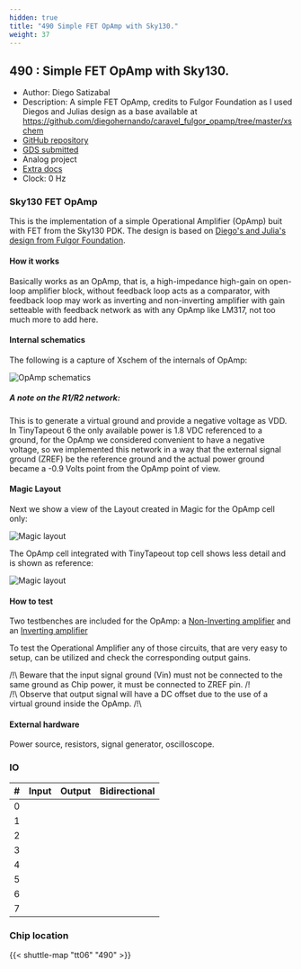 ```yaml
---
hidden: true
title: "490 Simple FET OpAmp with Sky130."
weight: 37
---
```


## 490 : Simple FET OpAmp with Sky130.

* Author: Diego Satizabal
* Description: A simple FET OpAmp, credits to Fulgor Foundation as I used Diegos and Julias design as a base available at https://github.com/diegohernando/caravel_fulgor_opamp/tree/master/xschem
* [GitHub repository](https://github.com/dsatizabal/tt06-fet-opamp)
* [GDS submitted](https://github.com/dsatizabal/tt06-fet-opamp/actions/runs/8722858246)
* Analog project
* [Extra docs](None)
* Clock: 0 Hz

<!---

This file is used to generate your project datasheet. Please fill in the information below and delete any unused
sections.

You can also include images in this folder and reference them in the markdown. Each image must be less than
512 kb in size, and the combined size of all images must be less than 1 MB.
-->


### Sky130 FET OpAmp

This is the implementation of a simple Operational Amplifier (OpAmp) buit with FET from the Sky130 PDK. The design is based on [Diego's and Julia's design from Fulgor Foundation](https://github.com/diegohernando/caravel_fulgor_opamp/tree/master/xschem).

#### How it works

Basically works as an OpAmp, that is, a high-impedance high-gain on open-loop amplifier block, without feedback loop acts as a comparator, with feedback loop may work as inverting and non-inverting amplifier with gain setteable with feedback network as with any OpAmp like LM317, not too much more to add here.

#### Internal schematics

The following is a capture of Xschem of the internals of OpAmp:

![OpAmp schematics](/docs/img/xschem.png "OpAmp schematics")

##### A note on the R1/R2 network:

This is to generate a virtual ground and provide a negative voltage as VDD. In TinyTapeout 6 the only available power is 1.8 VDC referenced to a ground, for the OpAmp we considered convenient to have a negative voltage, so we implemented this network in a way that the external signal ground (ZREF) be the reference ground and the actual power ground became a -0.9 Volts point from the OpAmp point of view.

#### Magic Layout

Next we show a view of the Layout created in Magic for the OpAmp cell only:

![Magic layout](/docs/img/magic.png "Magic layout")

The OpAmp cell integrated with TinyTapeout top cell shows less detail and is shown as reference:

![Magic layout](/docs/img/magictop.png "Magic layout")

#### How to test

Two testbenches are included for the OpAmp: a [Non-Inverting amplifier](../xschem/opamp_tb.sch) and an [Inverting amplifier](../xschem/opamp_inv_tb.sch)

To test the Operational Amplifier any of those circuits, that are very easy to setup, can be utilized and check the corresponding output gains.

/!\ Beware that the input signal ground (Vin) must not be connected to the same ground as Chip power, it must be connected to ZREF pin. /!  
/!\ Observe that output signal will have a DC offset due to the use of a virtual ground inside the OpAmp. /!\

#### External hardware

Power source, resistors, signal generator, oscilloscope.


### IO

| # | Input          | Output         | Bidirectional   |
| - | -------------- | -------------- | --------------- |
| 0 |  |  |  |
| 1 |  |  |  |
| 2 |  |  |  |
| 3 |  |  |  |
| 4 |  |  |  |
| 5 |  |  |  |
| 6 |  |  |  |
| 7 |  |  |  |

### Chip location

{{< shuttle-map "tt06" "490" >}}
